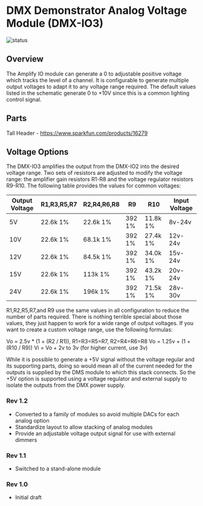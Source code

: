 # DMX Demonstrator Analog Voltage Module (DMX-IO3)

![status](https://img.shields.io/badge/status-prototype-orange)

## Overview

The Amplify IO module can generate a 0 to adjustable positive voltage which tracks the level of a channel. It is configurable to generate multiple output voltages to adapt it to any voltage range required. The default values
listed in the schematic generate 0 to +10V since this is a common lighting control signal.

## Parts

Tall Header - https://www.sparkfun.com/products/16279

## Voltage Options

The DMX-IO3 amplifies the output from the DMX-IO2 into the desired voltage range. Two sets of resistors are adjusted to modify the voltage range: the amplifier gain resistors R1-R8 and the voltage regulator resistors R9-R10.
The following table provides the values for common voltages:

Output Voltage|R1,R3,R5,R7|R2,R4,R6,R8|R9|R10|Input Voltage
--------------|-----------|-----------|--|---|-------------
5V|22.6k 1%|22.6k 1%|392 1%|11.8k 1%|8v-24v
10V|22.6k 1%|68.1k 1%|392 1%|27.4k 1%|12v-24v
12V|22.6k 1%|84.5k 1%|392 1%|34.0k 1%|15v-24v
15V|22.6k 1%|113k 1%|392 1%|43.2k 1%|20v-24v
24V|22.6k 1%|196k 1%|392 1%|71.5k 1%|28v-30v

R1,R2,R5,R7,and R9 use the same values in all configuration to reduce the number of parts required. There is nothing terrible special about those values, they just happen to work for a wide range of output voltages. If you want to create a custom
voltage range, use the following formulas:

Vo = 2.5v * (1 + (R2 / R1)), R1=R3=R5=R7, R2=R4=R6=R8
Vo = 1.25v + (1 + (R10 / R9))
Vi = Vo + 2v to 3v (for higher current, use 3v)

 While it is possible to generate a +5V signal without the voltage regular and its supporting parts, doing so would mean all of the current needed for the outputs is supplied by the DMS module to which this stack connects. So the +5V option is
supported using a voltage regulator and external supply to isolate the outputs from the DMX power supply.

### Rev 1.2

- Converted to a family of modules so avoid multiple DACs for each analog option
- Standardize layout to allow stacking of analog modules
- Provide an adjustable voltage output signal for use with external dimmers

### Rev 1.1

- Switched to a stand-alone module

### Rev 1.0

- Initial draft
